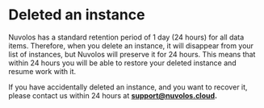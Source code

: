 # Deleted an instance

Nuvolos has a standard retention period of 1 day \(24 hours\) for all data items. Therefore, when you delete an instance, it will disappear from your list of instances, but Nuvolos will preserve it for 24 hours. This means that within 24 hours you will be able to restore your deleted instance and resume work with it.

If you have accidentally deleted an instance, and you want to recover it, please contact us within 24 hours at [**support@nuvolos.cloud**](mailto:support@nuvolos.cloud)**.**

